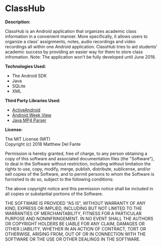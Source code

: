 # ClassHub

<b>Description:</b><br />

ClassHub is an Android application that organizes academic class information in a convenient manner. More specifically, it allows users to organize a class' assignments, notes, audio recordings and video recordings all within one Android application. ClassHub tries to aid students' academic success by providing an easier way for them to store class infromation. Note: The application won't be fully developed until June 2018.

<b>Technologies Used:</b> 
* The Android SDK
* Java
* SQLite
* XML

<b>Third Party Libraries Used:</b>
* [ActiveAndroid](https://github.com/pardom/ActiveAndroid)<br />
* [Android Week View](https://github.com/alamkanak/Android-Week-View)<br />
* [Java MP4 Parser](https://github.com/sannies/mp4parser)<br />

<b>License:</b><br />

The MIT License (MIT)<br />
Copyright (c) 2018 Matthew Del Fante<br />

Permission is hereby granted, free of charge, to any person obtaining a copy
of this software and associated documentation files (the "Software"), to deal
in the Software without restriction, including without limitation the rights
to use, copy, modify, merge, publish, distribute, sublicense, and/or sell
copies of the Software, and to permit persons to whom the Software is
furnished to do so, subject to the following conditions:<br />

The above copyright notice and this permission notice shall be included in all
copies or substantial portions of the Software.<br />

THE SOFTWARE IS PROVIDED "AS IS", WITHOUT WARRANTY OF ANY KIND, EXPRESS OR
IMPLIED, INCLUDING BUT NOT LIMITED TO THE WARRANTIES OF MERCHANTABILITY,
FITNESS FOR A PARTICULAR PURPOSE AND NONINFRINGEMENT. IN NO EVENT SHALL THE
AUTHORS OR COPYRIGHT HOLDERS BE LIABLE FOR ANY CLAIM, DAMAGES OR OTHER
LIABILITY, WHETHER IN AN ACTION OF CONTRACT, TORT OR OTHERWISE, ARISING FROM,
OUT OF OR IN CONNECTION WITH THE SOFTWARE OR THE USE OR OTHER DEALINGS IN THE
SOFTWARE.<br />
